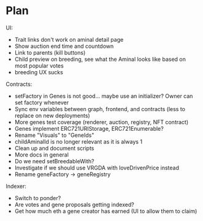 # Plan

UI:

- Trait links don't work on aminal detail page
- Show auction end time and countdown
- Link to parents (kill buttons)
- Child preview on breeding, see what the Aminal looks like based on most popular votes
- breeding UX sucks

Contracts:

- setFactory in Genes is not good... maybe use an initializer? Owner can set factory whenever
- Sync env variables between graph, frontend, and contracts (less to replace on new deployments)
- More genes test coverage (renderer, auction, registry, NFT contract)
- Genes implement ERC721URIStorage, ERC721Enumerable?
- Rename "Visuals" to "GeneIds"
- childAminalId is no longer relevant as it is always 1
- Clean up and document scripts
- More docs in general
- Do we need setBreedableWith?
- Investigate if we should use VRGDA with loveDrivenPrice instead
- Rename geneFactory -> geneRegistry

Indexer:

- Switch to ponder?
- Are votes and gene proposals getting indexed?
- Get how much eth a gene creator has earned (UI to allow them to claim)
